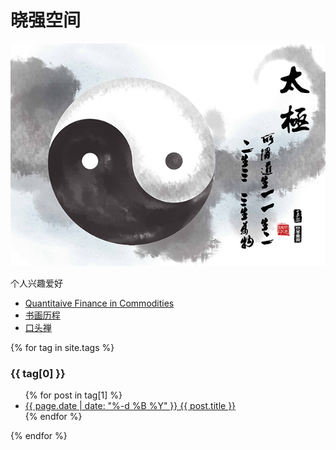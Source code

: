 # 晓强空间

![](taiji.jpg)

个人兴趣爱好
* [Quantitaive Finance in Commodities](https://xqguo.github.io/CommodQuant/index.html)
* [书画历程](art.md)
* [口头禅](notes.md)
<div class="posts">
  {% for tag in site.tags %}
    <h3>{{ tag[0] }}</h3>
    <ul>
      {% for post in tag[1] %}
        <li><a href="{{ post.url }}">{{ page.date | date: "%-d %B %Y" }} {{ post.title }}</a></li>
      {% endfor %}
    </ul>
  {% endfor %}
</div>
